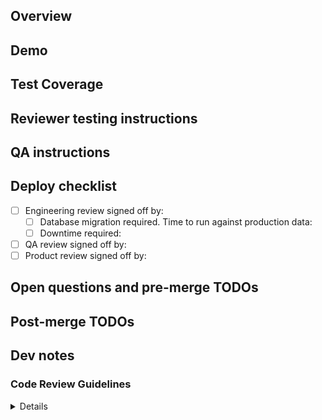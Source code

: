 ## Overview

<!-- Brief description of what this PR does, and why it is needed. -->

## Demo

<!-- Previous vs new behavior. Screenshots pls :) -->

## Test Coverage

<!-- (mandatory)

- What tests were added?
- What tests were changed?
- What tests were removed?
- If nothing was changed, explain why not.

-->

## Reviewer testing instructions


## QA instructions

<!-- Are they the same as the testing instructions? What does QA need to do with this in order for it to be accepted and merged? If no QA, please note here -->

## Deploy checklist

- [ ] Engineering review signed off by: 
  - [ ] Database migration required. Time to run against production data: 
  - [ ] Downtime required: 
- [ ] QA review signed off by: 
- [ ] Product review signed off by: 

## Open questions and pre-merge TODOs


## Post-merge TODOs

<!--

If appropriate:

- [ ] announce in #product-updates with @channel [mention assignee, typically the PM]

-->


## Dev notes

<!-- (optional)

What did you learn while working on this?
What was challenging about this change?
Are parts of this change particularly risky?
Are there followup changes we should make in another ticket?

-->

### Code Review Guidelines

<details>

- [ ] Review the Commits
   - [ ] Check the commit message itself. Is it clear? Will it make sense in 6 months?
   - [ ] Check the total reviews. Do they need squashing? Are there rubocop/linting commits?
- [ ] Review the Intent
   - [ ] Why is this change needed?
   - [ ] Does the PR satisfy the associated ticket?
   - [ ] Does the PR make other additional changes?
   - [ ] Could we achieve more with less using a 3rd party library?
   - [ ] If we are using a 3rd party library, did we evaluate others to find the best one?
- [ ] Do a quick Review of the Code
  - [ ] Check the PR size. Is it more than 500 lines? If so it may be trying to do too much.
  - [ ] Check the migrations. Are they reversible?
    - [ ] Can you run `rake db:migrate && rake db:rollback STEP=2 && rake db:migrate` and have it all work?
    - [ ] Are they structural changes (DDL)? Or are they a data migration (DML)?  If DML is a migration the best place for this? Will it be a long-running set of changes?
  - [ ] Test the code
    - [ ] Are there unit tests?
    - [ ] Are the tests complete? Did they just test the happy-path or are there edge cases tested too?
    - [ ] Are there integration tests or end-to-end Cypress tests?
    - [ ] Are there instructions on how to test the code?
    - [ ] Does the code work? Check it out and run it to make sure.
- [ ] Do an in-depth Review of the Code
  - [ ] Check the code style, does this match our conventions?
  - [ ] Check the software architecture.
    - [ ] Can the effect in this PR be accomplished more simply?
    - [ ] Can this be done more canonically?
    - [ ] Can we create an abstraction to hide details from ourselves, or allow us to treat different systems similarly?
- [ ] Security Assessment
  - [ ] Does this take user input and perform any unsafe operations with it?
  - [ ] Does it use SQL strings instead of using the ORM?
  - [ ] Does it use the `html_safe` method or otherwise add dynamic HTML content that could be compromised?
  - [ ] Does this code turn off safety features that Rails or React
    provide for some reason?

</details>
